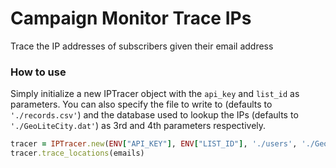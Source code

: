 # Campaign Monitor Trace IPs

Trace the IP addresses of subscribers given their email address


### How to use

Simply initialize a new IPTracer object with the `api_key` and `list_id` as parameters. You can also specify the file to write to (defaults to `'./records.csv'`) and the database used to lookup the IPs (defaults to `'./GeoLiteCity.dat'`) as 3rd and 4th parameters respectively.

```ruby
tracer = IPTracer.new(ENV["API_KEY"], ENV["LIST_ID"], './users', './GeoIP.dat')
tracer.trace_locations(emails)
```
